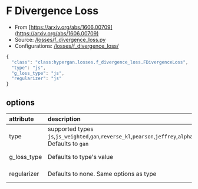 # F Divergence Loss

* From [https://arxiv.org/abs/1606.00709](https://arxiv.org/abs/1606.00709)
* Source: [/losses/f_divergence_loss.py](https://github.com/HyperGAN/HyperGAN/tree/pytorch/hypergan/losses/f_divergence_loss.py)
* Configurations: [/losses/f_divergence_loss/](https://github.com/HyperGAN/HyperGAN/tree/pytorch/hypergan/configurations/components/losses/f_divergence_loss/)

```javascript
{
  "class": "class:hypergan.losses.f_divergence_loss.FDivergenceLoss",
  "type": "js",
  "g_loss_type": "js",
  "regularizer": "js"
}
```

## options

| attribute | description | type |
| :--- | :--- | :--- |
| type | supported types `js`,`js_weighted`,`gan`,`reverse_kl`,`pearson`,`jeffrey`,`alpha1`,`alpha2`,`squared_hellinger`,`neyman`,`total_variation`,`alpha1`.  Defaults to `gan`  | string \(optional\) |
| g_loss_type | Defaults to type's value | string \(optional\) |
| regularizer | Defaults to none.  Same options as type | string \(optional\) |

